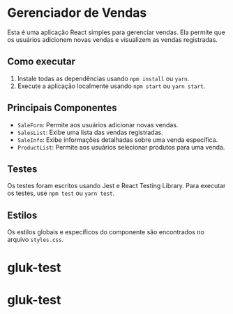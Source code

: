 
# Gerenciador de Vendas

Esta é uma aplicação React simples para gerenciar vendas. Ela permite que os usuários adicionem novas vendas e visualizem as vendas registradas.

## Como executar

1. Instale todas as dependências usando `npm install` ou `yarn`.
2. Execute a aplicação localmente usando `npm start` ou `yarn start`.

## Principais Componentes

- `SaleForm`: Permite aos usuários adicionar novas vendas.
- `SalesList`: Exibe uma lista das vendas registradas.
- `SaleInfo`: Exibe informações detalhadas sobre uma venda específica.
- `ProductList`: Permite aos usuários selecionar produtos para uma venda.

## Testes

Os testes foram escritos usando Jest e React Testing Library. Para executar os testes, use `npm test` ou `yarn test`.

## Estilos

Os estilos globais e específicos do componente são encontrados no arquivo `styles.css`.

# gluk-test
# gluk-test
